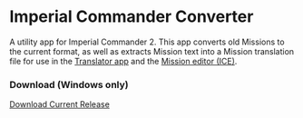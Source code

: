 # Imperial Commander Converter
A utility app for Imperial Commander 2.  This app converts old Missions to the current format, as well as extracts Mission text into a Mission translation file for use in the [Translator app](https://github.com/GlowPuff/SagaTranslatorModern) and the [Mission editor (ICE)](https://github.com/GlowPuff/ICEditor).

### Download (Windows only)
[Download Current Release](https://github.com/GlowPuff/IC2Converter/releases/latest)